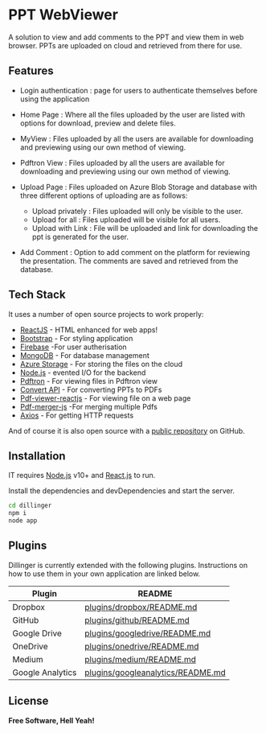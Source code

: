 # PPT WebViewer

A solution to view and add comments to the PPT and view them in web browser.
PPTs are uploaded on cloud and retrieved from there for use.

## Features

- Login authentication : page for users to authenticate themselves before using the application
- Home Page : Where all the files uploaded by the user are listed with options for download, preview and delete files.
- MyView : Files uploaded by all the users are available for downloading and previewing using our own method of viewing.
- Pdftron View : Files uploaded by all the users are available for downloading and previewing using our own method of viewing.
- Upload Page : Files uploaded on Azure Blob Storage and database with three different options of uploading are as follows:
  - Upload privately : Files uploaded will only be visible to the user.
  - Upload for all : Files uploaded will be visible for all users.
  - Upload with Link : File will be uploaded and link for downloading the ppt is generated for the user.

- Add Comment : Option to add comment on the platform for reviewing the presentation. The comments are saved and retrieved from the database.

## Tech Stack

It uses a number of open source projects to work properly:

- [ReactJS] - HTML enhanced for web apps!
- [Bootstrap] - For styling application
- [Firebase] -For user autherisation
- [MongoDB] - For database management
- [Azure Storage] - For storing the files on the cloud
- [Node.js] - evented I/O for the backend
- [Pdftron] - For viewing files in Pdftron view
- [Convert API] - For converting PPTs to PDFs
- [Pdf-viewer-reactjs] - For viewing file on a web page
- [Pdf-merger-js] -For merging multiple Pdfs
- [Axios] - For getting HTTP requests 

And of course it is also open source with a [public repository][dill]
 on GitHub.

## Installation

IT requires [Node.js](https://nodejs.org/) v10+ and [React.js](https://reactjs.org/) to run.

Install the dependencies and devDependencies and start the server.

```sh
cd dillinger
npm i
node app
```

## Plugins

Dillinger is currently extended with the following plugins.
Instructions on how to use them in your own application are linked below.

| Plugin | README |
| ------ | ------ |
| Dropbox | [plugins/dropbox/README.md][PlDb] |
| GitHub | [plugins/github/README.md][PlGh] |
| Google Drive | [plugins/googledrive/README.md][PlGd] |
| OneDrive | [plugins/onedrive/README.md][PlOd] |
| Medium | [plugins/medium/README.md][PlMe] |
| Google Analytics | [plugins/googleanalytics/README.md][PlGa] |

## License

**Free Software, Hell Yeah!**

[//]: # (These are reference links used in the body of this note and get stripped out when the markdown processor does its job. There is no need to format nicely because it shouldn't be seen. Thanks SO - http://stackoverflow.com/questions/4823468/store-comments-in-markdown-syntax)

   [dill]: <https://github.com/Shubrock17/WebViewer>
   [Bootstrap]: <https://getbootstrap.com/>
   [MongoDB]: <https://github.com/markdown-it/markdown-it>
   [Firebase]: <https://firebase.google.com/>
   [Node.js]: <http://nodejs.org>
   [Azure Storage]: <https://azure.microsoft.com/en-in/services/storage/blobs/>
   [Pdftron]: <https://www.pdftron.com/webviewer/>
   [Convert API]: <https://www.npmjs.com/package/convertapi>
   [Axios]: <https://axios-http.com/docs/intro>
   [ReactJS]: <https://reactjs.org/>
   [Pdf-viewer-reactjs]:<https://www.npmjs.com/package/pdf-viewer-reactjs>
   [Pdf-merger-js]:<https://www.npmjs.com/package/pdf-merger-js>

   [PlDb]: <https://github.com/joemccann/dillinger/tree/master/plugins/dropbox/README.md>
   [PlGh]: <https://github.com/joemccann/dillinger/tree/master/plugins/github/README.md>
   [PlGd]: <https://github.com/joemccann/dillinger/tree/master/plugins/googledrive/README.md>
   [PlOd]: <https://github.com/joemccann/dillinger/tree/master/plugins/onedrive/README.md>
   [PlMe]: <https://github.com/joemccann/dillinger/tree/master/plugins/medium/README.md>
   [PlGa]: <https://github.com/RahulHP/dillinger/blob/master/plugins/googleanalytics/README.md>
